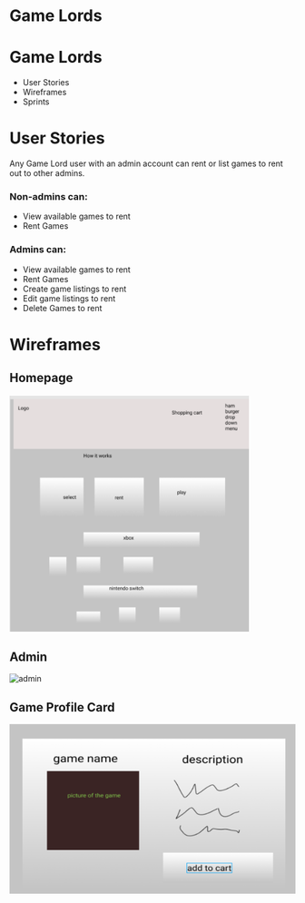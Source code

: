 <h1>Game Lords</h1>
<h1>Game Lords</h1>
    <ul>
        <li>User Stories</li>
        <li>Wireframes</li>
        <li>Sprints</li>
    </ul>


<h1>User Stories</h1>

Any Game Lord user with an admin account can rent or list games to rent out to other admins.

<h3>Non-admins can:</h3>
<ul>
    <li>View available games to rent</li>
    <li>Rent Games</li>
</ul>

<h3>Admins can:</h3>
<ul>
    <li>View available games to rent</li>
    <li>Rent Games</li>
    <li>Create game listings to rent</li>
    <li>Edit game listings to rent</li>
    <li>Delete Games to rent</li>
</ul>


<h1>Wireframes</h1>

<h2>Homepage</h2>
<img src="./public/images/mainPage.png" alt="homepage">

<h2>Admin</h2>
<img src="" alt="admin">

<h2>Game Profile Card</h2>
<img src="./public/images/gameCard.png" alt="gameCard">



